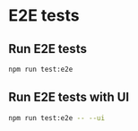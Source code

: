 # E2E tests

## Run E2E tests
```bash
npm run test:e2e
```

## Run E2E tests with UI
```bash
npm run test:e2e -- --ui
```
